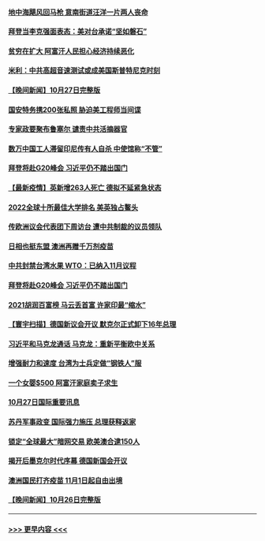 #### [地中海飓风回马枪 意南街道汪洋一片两人丧命](../pages/prog202/a103254239.md?t=10281350) 
#### [拜登当李克强面表态：美对台承诺“坚如磐石”](../pages/prog202/a103254216.md?t=10281350) 
#### [贫穷在扩大 阿富汗人民担心经济持续恶化](../pages/prog202/a103254082.md?t=10281350) 
#### [米利：中共高超音速测试或成美国斯普特尼克时刻](../pages/prog202/a103254053.md?t=10281350) 
#### [【晚间新闻】10月27日完整版](../pages/prog202/a103254141.md?t=10281350) 
#### [国安特务携200张私照 胁迫美工程师当间谍](../pages/prog202/a103253025.md?t=10281350) 
#### [专家政要聚布鲁塞尔 谴责中共活摘器官](../pages/prog202/a103253974.md?t=10281350) 
#### [数万中国工人滞留印尼传有人自杀 中使馆称“不管”](../pages/prog202/a103253959.md?t=10281350) 
#### [拜登将赴G20峰会 习近平仍不踏出国门](../pages/prog202/a103253997.md?t=10281350) 
#### [【最新疫情】英新增263人死亡 德拟不延紧急状态](../pages/prog202/a103253740.md?t=10281350) 
#### [2022全球十所最佳大学排名 美英独占鳌头](../pages/prog202/a103253928.md?t=10281350) 
#### [传欧洲议会代表团下周访台 遭中共制裁的议员领队](../pages/prog202/a103253698.md?t=10281350) 
#### [日相也挺东盟 澳洲再赠千万剂疫苗](../pages/prog202/a103253710.md?t=10281350) 
#### [中共封禁台湾水果 WTO：已纳入11月议程](../pages/prog202/a103253642.md?t=10281350) 
#### [拜登将赴G20峰会 习近平仍不踏出国门](../pages/prog202/a103253644.md?t=10281350) 
#### [2021胡润百富榜 马云丢首富 许家印最“缩水”](../pages/prog202/a103253655.md?t=10281350) 
#### [【寰宇扫描】德国新议会开议 默克尔正式卸下16年总理](../pages/prog202/a103253640.md?t=10281350) 
#### [习近平和马克龙通话 马克龙：重新平衡欧中关系](../pages/prog202/a103253638.md?t=10281350) 
#### [增强耐力和速度 台湾为士兵定做“钢铁人”服](../pages/prog202/a103253564.md?t=10281350) 
#### [一个女婴$500 阿富汗家庭卖子求生](../pages/prog202/a103253570.md?t=10281350) 
#### [10月27日国际重要讯息](../pages/prog202/a103253497.md?t=10281350) 
#### [苏丹军事政变 国际强力施压 总理获释返家](../pages/prog202/a103253355.md?t=10281350) 
#### [锁定“全球最大”暗网交易 欧美澳合逮150人](../pages/prog202/a103253320.md?t=10281350) 
#### [揭开后墨克尔时代序幕 德国新国会开议](../pages/prog202/a103253301.md?t=10281350) 
#### [澳洲国民打齐疫苗 11月1日起自由出境](../pages/prog202/a103253250.md?t=10281350) 
#### [【晚间新闻】10月26日完整版](../pages/prog202/a103253157.md?t=10281350) 

----
#### [ >>> 更早内容 <<< ](../indexes/prog202-earlier.md)
